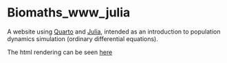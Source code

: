 # Biomaths_www_julia

A website using [Quarto](www.quarto.org) and [Julia](www.julialang.org), intended as an introduction to population dynamics simulation (ordinary differential equations).

The html rendering can be seen [here](https://lmaillere.github.io/biomaths_julia_www/)